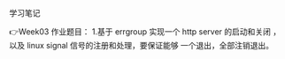 学习笔记

👉Week03 作业题目：
1.基于 errgroup 实现一个 http server 的启动和关闭 ，
    以及 linux signal 信号的注册和处理，要保证能够 一个退出，全部注销退出。
﻿

